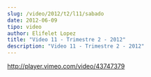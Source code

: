 ```yaml
---
slug: /video/2012/t2/l11/sabado
date: 2012-06-09
tipo: video
author: Elifelet Lopez
title: "Video 11 - Trimestre 2 - 2012"
description: "Video 11 - Trimestre 2 - 2012"
---
```


http://player.vimeo.com/video/43747379

